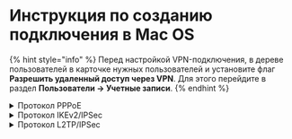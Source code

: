# Инструкция по созданию подключения в Mac OS

{% hint style="info" %}
Перед настройкой VPN-подключения, в дереве пользователей в карточке нужных пользователей и установите флаг **Разрешить удаленный доступ через VPN**. Для этого перейдите в раздел **Пользователи -&gt; Учетные записи**.
{% endhint %}

<details>

<summary>Протокол PPPoE</summary>

Для настройки Ideco UTM перейдите в раздел **Пользователи -&gt; Авторизация -&gt; VPN-подключение** и установите флаг **Подключение по PPPoE**:

![](../../../../.gitbook/assets/pppoe.png)

**Создание подключения в Mac OS**

1\. Перейдите в раздел **Системные настройки -&gt; Сеть**;

2\. Нажмите **Добавить** в левом нижнем углу (иконка ![](../../../../.gitbook/assets/macos2.png));

3\. В появившемся окне заполните:

* **Интерфейс** - PPPoE;
* **Ethernet** - Например Wi-Fi;
* **Имя службы** - имя подключения.

![](../../../../.gitbook/assets/macos8.png)

4\. Нажмите **Создать** и заполните:

*  **Имя службы PPPoE** - имя службы;
*  **Имя учетной записи** - логин;
*  **Пароль** - пароль.

![](../../../../.gitbook/assets/macos9.png)

5\. Нажмите **Подключить**.

</details>

<details>

<summary>Протокол IKEv2/IPSec</summary>

Настройте Ideco UTM:

1\. Перейдите в раздел **Пользователи -&gt; Авторизация -&gt; VPN-подключение**.

2\. Установите флаг **Подключение по IKEv2/IPSec** и заполните поля **Домен**:

![](../../../../.gitbook/assets/ipsec-ikev2-9-11.png)

**Создание подключения в Mac OS**

1\. Перейдите в раздел **Системные настройки -&gt; Сеть**:

2\. Нажмите **Добавить** в левом нижнем углу (иконка ![](../../../../.gitbook/assets/macos2.png));

3\. В появившемся окне заполните поля:

* **Интерфейс** - VPN;
* **Тип VPN** - IKEv2;
* **Имя службы** - имя подключения.

![](../../../../.gitbook/assets/macos7.png)

4\. Нажмите **Создать**;

5\. Установите параметры подключения:

* **Адрес сервера** - адрес VPN-сервера;
* **Удаленный ID** - продублируйте адрес VPN-сервера.

![](../../../../.gitbook/assets/macos11.png)

6\. Выберите **Настройки аутентификации**;

7\. Укажите идентификационные данные и нажать **OK**:

* **Имя пользователя** - имя пользователя, которому разрешено подключение по VPN;
* **Пароль** - пароль пользователя.

![](../../../../.gitbook/assets/macos12.png)

8\. Нажмите **ОК**;

9\. Поставьте флаг в пункте **Показывать статус VPN в строке меню** и нажмите **Применить**.

</details>

<details>

<summary>Протокол L2TP/IPSec</summary>

Перед созданием подключения, настройте Ideco UTM:

1\. Перейдите в раздел **Пользователи -&gt; Авторизация -&gt; VPN-подключение**.

2\. Установите флаг **Подключение по L2TP/IPSec** и скопируйте **PSK**-ключ:

![](../../../../.gitbook/assets/l2tp-on.png)

**Создание подключения в Mac OS**

1\. Перейдите в раздел **Системные настройки -&gt; Сеть**:

![](../../../../.gitbook/assets/macos.png)

2\. Нажмите **Добавить** в левом нижнем углу (иконка ![](../../../../.gitbook/assets/macos2.png));

3\. В появившемся окне заполните:

* **Интерфейс** - VPN;
* **Тип VPN** - L2TP через IPSec;
* **Имя службы** - имя подключения.

![](../../../../.gitbook/assets/macos1.png)

4\. Нажмите **Создать**;

5\. Заполните **Адрес сервера** и **Имя учетной записи**:

![](../../../../.gitbook/assets/macos3.png)

6\. Поставьте флаг на пункте **Показывать статус VPN в строке меню** и выберите **Настройки аутентификации**.

7\. В **Аутентификации пользователя** заполните **Пароль** и в **Аутентификации компьютера** **Общий ключ (Shared Secret)**

![](../../../../.gitbook/assets/macos4.png)

8\. Нажмите **ОК -&gt; Применить**.

Включите VPN-соединение:

* В левой верхней части экрана нажмите значок VPN-соединения (![](../../../../.gitbook/assets/macos5.png) )
* Выберите *Подключить (имя службы, заданное в пункте 3)*:

    ![](../../../../.gitbook/assets/macos6.png)

</details>